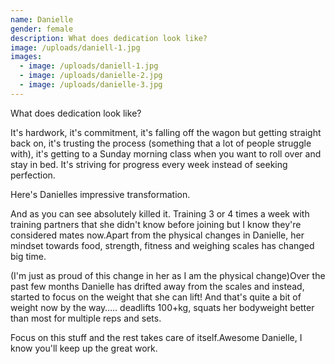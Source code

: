 ```yaml
---
name: Danielle
gender: female
description: What does dedication look like?
image: /uploads/daniell-1.jpg
images:
  - image: /uploads/daniell-1.jpg
  - image: /uploads/danielle-2.jpg
  - image: /uploads/danielle-3.jpg
---
```



What does dedication look like?

It's hardwork, it's commitment, it's falling off the wagon but getting straight back on, it's trusting the process (something that a lot of people struggle with), it's getting to a Sunday morning class when you want to roll over and stay in bed. It's striving for progress every week instead of seeking perfection.

Here's Danielles impressive transformation.

And as you can see absolutely killed it. Training 3 or 4 times a week with training partners that she didn't know before joining but I know they're considered mates now.Apart from the physical changes in Danielle, her mindset towards food, strength, fitness and weighing scales has changed big time.

(I'm just as proud of this change in her as I am the physical change)Over the past few months Danielle has drifted away from the scales and instead, started to focus on the weight that she can lift! And that's quite a bit of weight now by the way….. deadlifts 100+kg, squats her bodyweight better than most for multiple reps and sets.

Focus on this stuff and the rest takes care of itself.Awesome Danielle, I know you'll keep up the great work.